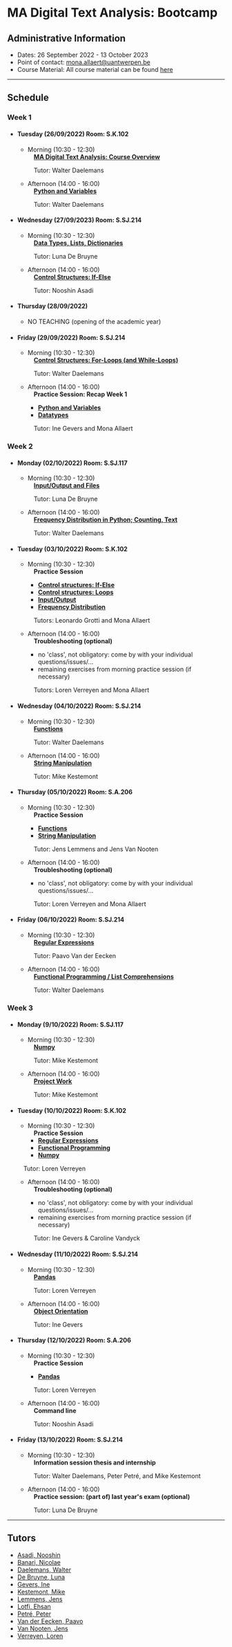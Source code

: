 # MA Digital Text Analysis: Bootcamp 

## Administrative Information
- Dates: 26 September 2022 - 13 October 2023
- Point of contact: [mona.allaert@uantwerpen.be](mailto:mona.allaert@uantwerpen.be)
- Course Material:  All course material can be found [here](https://github.com/dtaantwerp/dtaantwerp.github.io/tree/DTA_Bootcamp_2021_students/notebooks)


**************************************************************************
## Schedule
###  Week 1

- #### Tuesday (26/09/2022) Room: S.K.102
	- Morning (10:30 - 12:30)  
		&emsp;**[MA Digital Text Analysis: Course Overview](https://github.com/dtaantwerp/dtaantwerp.github.io/blob/DTA_Bootcamp_2021_students/notebooks/01_W1_Tue_Ma_DTA_Course_Overview.ipynb)**  

		&emsp;Tutor: Walter Daelemans
	- Afternoon (14:00 - 16:00)  
		&emsp;**[Python and Variables](https://github.com/dtaantwerp/dtaantwerp.github.io/blob/DTA_Bootcamp_2021_students/notebooks/02_W1_Tue_Python_and_Variables.ipynb)**  

		&emsp;Tutor: Walter Daelemans
- #### Wednesday (27/09/2023) Room: S.SJ.214
	- Morning (10:30 - 12:30)  
		&emsp;**[Data Types, Lists, Dictionaries](https://github.com/dtaantwerp/dtaantwerp.github.io/blob/DTA_Bootcamp_2021_students/notebooks/03_W1_Wed_Data_Types_Lists_Dictionaries.ipynb)**  

		&emsp;Tutor: Luna De Bruyne
	- Afternoon (14:00 - 16:00)  
		&emsp;**[Control Structures: If-Else](https://github.com/dtaantwerp/dtaantwerp.github.io/blob/DTA_Bootcamp_2021_students/notebooks/04_W1_Wed_Control_structures_if_else.ipynb)** 

		&emsp;Tutor: Nooshin Asadi
- #### Thursday (28/09/2022)
	- NO TEACHING (opening of the academic year)
- #### Friday (29/09/2022) Room: S.SJ.214
	- Morning (10:30 - 12:30)  
		&emsp;**[Control Structures: For-Loops (and While-Loops)](https://github.com/dtaantwerp/dtaantwerp.github.io/blob/DTA_Bootcamp_2021_students/notebooks/05_W1_Fri_Control_Structures_Loops_For_While.ipynb)**  

		&emsp;Tutor: Walter Daelemans
	- Afternoon (14:00 - 16:00)  
		&emsp;**Practice Session: Recap Week 1**
		- **[Python and Variables](https://github.com/dtaantwerp/dtaantwerp.github.io/blob/DTA_Bootcamp_2021_students/exercises/Questions_2023/01_EX_Python_and_variables.ipynb)**
		- **[Datatypes](https://github.com/dtaantwerp/dtaantwerp.github.io/blob/DTA_Bootcamp_2021_students/exercises/Questions_2023/02_EX_Datatypes.ipynb)**
		
		&emsp;Tutor: Ine Gevers and Mona Allaert
		

###  Week 2

- #### Monday (02/10/2022) Room: S.SJ.117
	- Morning (10:30 - 12:30)  
		&emsp;**[Input/Output and Files](https://github.com/dtaantwerp/dtaantwerp.github.io/blob/DTA_Bootcamp_2021_students/notebooks/06_W2_Mon_Input_Output_Files.ipynb)**  

		&emsp;Tutor: Luna De Bruyne
	- Afternoon (14:00 - 16:00)  
		&emsp;**[Frequency Distribution in Python; Counting, Text](https://github.com/dtaantwerp/dtaantwerp.github.io/blob/DTA_Bootcamp_2021_students/notebooks/07_W2_Mon_Frequency_Distribution_in_Python_Counting_Text.ipynb)**  

		&emsp;Tutor: Walter Daelemans
		
- #### Tuesday (03/10/2022) Room: S.K.102
	- Morning (10:30 - 12:30)  
		&emsp;**Practice Session**  
		- **[Control structures: If-Else](https://github.com/dtaantwerp/dtaantwerp.github.io/blob/DTA_Bootcamp_2021_students/exercises/Questions_2023/03_EX_if_else.ipynb)**
		- **[Control structures: Loops](https://github.com/dtaantwerp/dtaantwerp.github.io/blob/DTA_Bootcamp_2021_students/exercises/Questions_2023/04_EX_loops.ipynb)**
		- **[Input/Output](https://github.com/dtaantwerp/dtaantwerp.github.io/blob/DTA_Bootcamp_2021_students/exercises/Questions_2023/05_EX_input_output.ipynb)**
		- **[Frequency Distribution](https://github.com/dtaantwerp/dtaantwerp.github.io/blob/DTA_Bootcamp_2021_students/exercises/06_frequency_distribution.ipynb)**
		
		&emsp;Tutors: Leonardo Grotti and Mona Allaert
	- Afternoon (14:00 - 16:00)  
		&emsp;**Troubleshooting (optional)**  
		- no 'class', not obligatory: come by with your individual questions/issues/...  
		- remaining exercises from morning practice session (if necessary)
		
		&emsp;Tutors: Loren Verreyen and Mona Allaert
		
- #### Wednesday (04/10/2022) Room: S.SJ.214
	- Morning (10:30 - 12:30)  
		&emsp;**[Functions](https://github.com/dtaantwerp/dtaantwerp.github.io/blob/DTA_Bootcamp_2021_students/notebooks/08_W2_Wed_Functions.ipynb)**  

		&emsp;Tutor: Walter Daelemans
	- Afternoon (14:00 - 16:00)  
		&emsp;**[String Manipulation](https://github.com/dtaantwerp/dtaantwerp.github.io/blob/DTA_Bootcamp_2021_students/notebooks/09_W2_Wed_String_Manipulation.ipynb)**  

		&emsp;Tutor: Mike Kestemont

- #### Thursday (05/10/2022) Room: S.A.206  
	- Morning (10:30 - 12:30)  
		&emsp;**Practice Session**  
		- **[Functions](https://github.com/dtaantwerp/dtaantwerp.github.io/blob/DTA_Bootcamp_2021_students/exercises/Questions_2023/07_EX_functions.ipynb)**
		- **[String Manipulation](https://github.com/dtaantwerp/dtaantwerp.github.io/blob/DTA_Bootcamp_2021_students/exercises/Questions_2023/08_EX_string_manipulation.ipynb)**
		
		&emsp;Tutor: Jens Lemmens and Jens Van Nooten
	- Afternoon (14:00 - 16:00)  
		&emsp;**Troubleshooting (optional)**  
		- no 'class', not obligatory: come by with your individual questions/issues/...  
		
		&emsp;Tutor: Loren Verreyen and Mona Allaert
		
- #### Friday (06/10/2022) Room: S.SJ.214  
	- Morning (10:30 - 12:30)  
		&emsp;**[Regular Expressions](https://github.com/dtaantwerp/dtaantwerp.github.io/blob/DTA_Bootcamp_2021_students/notebooks/10_W2_Fri_Regular_Expressions.ipynb)** 

		&emsp;Tutor: Paavo Van der Eecken
	- Afternoon (14:00 - 16:00)  
		&emsp;**[Functional Programming / List Comprehensions](https://github.com/dtaantwerp/dtaantwerp.github.io/blob/DTA_Bootcamp_2021_students/notebooks/11_W2_Fri_Functional_Programming_List_Comprehensions.ipynb)**  

		&emsp;Tutor: Walter Daelemans  


###  Week 3
- #### Monday (9/10/2022) Room: S.SJ.117  
	- Morning (10:30 - 12:30)  
		&emsp;**[Numpy](https://github.com/dtaantwerp/dtaantwerp.github.io/blob/DTA_Bootcamp_2021_students/notebooks/12_W3_Mon_Numpy.ipynb)**

		&emsp;Tutor: Mike Kestemont
	- Afternoon (14:00 - 16:00)  
		&emsp;**[Project Work](https://github.com/dtaantwerp/dtaantwerp.github.io/blob/DTA_Bootcamp_2021_students/notebooks/13_W3_Mo_Larger_Project.ipynb)**  

		&emsp;Tutor: Mike Kestemont
		
- #### Tuesday (10/10/2022) Room: S.K.102  
	- Morning (10:30 - 12:30)  
		&emsp;**Practice Session**    
		- **[Regular Expressions](https://github.com/dtaantwerp/dtaantwerp.github.io/blob/DTA_Bootcamp_2021_students/exercises/Questions_2023/09_EX_regex.ipynb)**
		- **[Functional Programming](https://github.com/dtaantwerp/dtaantwerp.github.io/blob/DTA_Bootcamp_2021_students/exercises/Questions_2023/10_EX_functional_programming_list_comprehension.ipynb)**
		- **[Numpy](https://github.com/dtaantwerp/dtaantwerp.github.io/blob/DTA_Bootcamp_2021_students/exercises/Questions_2023/11_EX_Numpy.ipynb)**
		
	&emsp;Tutor: Loren Verreyen
	- Afternoon (14:00 - 16:00)  
		&emsp;**Troubleshooting (optional)**  
		- no 'class', not obligatory: come by with your individual questions/issues/...
		- remaining exercises from morning practice session (if necessary)	
		
		&emsp;Tutor: Ine Gevers & Caroline Vandyck
		
- #### Wednesday (11/10/2022) Room: S.SJ.214  
	- Morning (10:30 - 12:30)  
	&emsp;**[Pandas](https://github.com/dtaantwerp/dtaantwerp.github.io/blob/DTA_Bootcamp_2021_students/notebooks/14_W3_Wed_Pandas.ipynb)**  
		
		&emsp;Tutor: Loren Verreyen
	- Afternoon (14:00 - 16:00)  
		&emsp;**[Object Orientation](https://github.com/dtaantwerp/dtaantwerp.github.io/blob/DTA_Bootcamp_2021_students/notebooks/15_W3_Wed_Object_Orientation.ipynb)**  
		
		&emsp;Tutor: Ine Gevers

- #### Thursday (12/10/2022) Room: S.A.206  
	- Morning (10:30 - 12:30)  
	     &emsp;**Practice Session**  
	   - **[Pandas](https://github.com/dtaantwerp/dtaantwerp.github.io/blob/DTA_Bootcamp_2021_students/exercises/Questions_2023/12_EX_Pandas.ipynb)**
	
		&emsp;Tutor: Loren Verreyen
	- Afternoon (14:00 - 16:00)  
		&emsp;**Command line**  
		
		&emsp;Tutor: Nooshin Asadi

- #### Friday (13/10/2022) Room: S.SJ.214
	- Morning (10:30 - 12:30)  
		&emsp;**Information session thesis and internship**  

		&emsp;Tutor: Walter Daelemans, Peter Petré, and Mike Kestemont    
	- Afternoon (14:00 - 16:00)  
		&emsp;**Practice session: (part of) last year's exam (optional)**  
		
		&emsp;Tutor: Luna De Bruyne

**************************************************************************
## Tutors

- [Asadi, Nooshin](mailto:nooshin.shahidzadehasadi@uantwerpen.be)
- [Banari, Nicolae](mailto:nicolae.banari@uantwerpen.be)
- [Daelemans, Walter](mailto:walter.daelemans@uantwerpen.be)
- [De Bruyne, Luna](mailto:Luna.debruyne@uantwerpen.be)
- [Gevers, Ine](mailto:ine.gevers@uantwerpen.be)
- [Kestemont, Mike](mailto:mike.kestemont@uantwerpen.be)
- [Lemmens, Jens](mailto:Jens.Lemmens@uantwerpen.be)
- [Lotfi, Ehsan](mailto:ehsan.lotfi@uantwerpen.be)
- [Petré, Peter](mailto:peter.petre@uantwerpen.be)
- [Van der Eecken, Paavo](mailto:paavo.vandereecken@uantwerpen.be) 
- [Van Nooten, Jens](mailto:jens.vannooten@uantwerpen.be)
- [Verreyen, Loren](mailto:loren.verreyen@uantwerpen.be)

